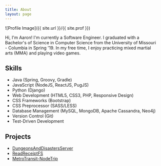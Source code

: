 ```yaml
---
title: About
layout: page
---
```

![Profile Image]({{ site.url }}/{{ site.prof }})

<p>Hi, I'm Aaron! I'm currently a Software Engineer. I graduated with a Bachelor's of Science in Computer Science from the University of Missouri - Columbia in Spring '19. In my free time, I enjoy practicing mixed martial arts (MMA) and playing video games.</p>

<h2>Skills</h2>

<ul class="skill-list">
	<li>Java (Spring, Groovy, Gradle)</li>
	<li>JavaScript (NodeJS, ReactJS, PugJS)</li>
	<li>Python (Django)</li>
	<li>Web Development (HTML5, CSS3, PHP, Responsive Design)</li>
	<li>CSS Frameworks (Bootstrap)</li>
	<li>CSS Preprocessor (SASS/LESS)</li>
	<li>Database Management (MySQL, MongoDB, Apache Cassandra, Neo4j)</li>
	<li>Version Control (Git)</li>
	<li>Test-Driven Development</li>
</ul>

<h2>Projects</h2>

<ul>
	<li><a href="https://github.com/lokucrazy/DungeonsAndDisastersServer">DungeonsAndDisastersServer</a></li>
	<li><a href="https://github.com/aaron25mt/ReadReceiptFS">ReadReceiptFS</a></li>
	<li><a href="https://www.npmjs.com/package/metrotransit-nodetrip">MetroTransit-NodeTrip</a></li>
</ul>
